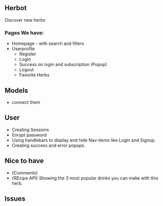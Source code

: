 ## Herbot
Discover new herbs

### Pages We have:
* Homepage - with search and filters
* Userprofile
  * Register
  * Login
  * Success on login and subscription (Popup)
  * Logout
  * Favorite Herbs

## Models
* connect them

## User
* Creating Sessions
* Enrypt password
* Using handlebars to display and hide Nav-items like Login and Signup.
* Creating success and error popups.

## Nice to have
* {Comments}
* {REcipe API} Showing the 3 most popular drinks you can make with this herb.

## Issues

